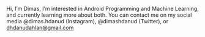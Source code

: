 Hi, I’m Dimas,
I’m interested in Android Programming and Machine Learning, and currently learning more about both.
You can contact me on my social media
@dimas.hdanud (Instagram), @dimashdanud (Twitter), or dhdanudahlan@gmail.com

<!---
dimashdanud/dimashdanud is a ✨ special ✨ repository because its `README.md` (this file) appears on your GitHub profile.
You can click the Preview link to take a look at your changes.
--->
